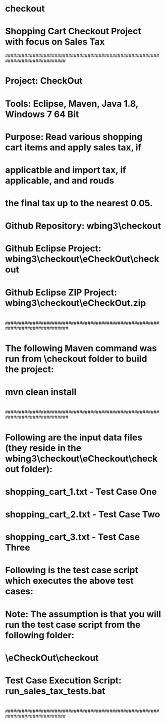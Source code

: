 # checkout
# Shopping Cart Checkout Project with focus on Sales Tax
##############################################################################
# 
# Project: CheckOut
# Tools: Eclipse, Maven, Java 1.8, Windows 7 64 Bit
#
# Purpose: Read various shopping cart items and apply sales tax, if 
#          applicatble and import tax, if applicable, and and rouds 
#          the final tax up to the nearest 0.05.
#
# Github Repository: wbing3\checkout
#
# Github Eclipse Project: wbing3\checkout\eCheckOut\checkout
#
# Github Eclipse ZIP Project: wbing3\checkout\eCheckOut.zip
#
#
###############################################################################
#
# The following Maven command was run from \checkout folder to build the project:
#
#		mvn clean install
#
###############################################################################
#
# Following are the input data files (they reside in the wbing3\checkout\eCheckout\checkout folder):
#  
#   	shopping_cart_1.txt - Test Case One
#		shopping_cart_2.txt - Test Case Two
#		shopping_cart_3.txt - Test Case Three
#
# Following is the test case script which executes the above test cases:
#
#  Note: The assumption is that you will run the test case script from the following folder:
#
#		 \eCheckOut\checkout
#
# Test Case Execution Script: run_sales_tax_tests.bat
#
#
##############################################################################
